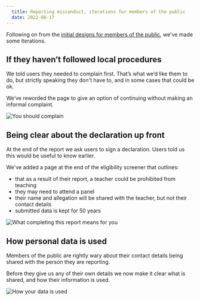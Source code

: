 ```yaml
---
  title: Reporting misconduct, iterations for members of the public
  date: 2022-08-17
---
```


Following on from the [initial designs for members of the public](/refer-serious-misconduct-by-a-teacher-in-england/variations-for-members-of-the-public/), we've made some iterations.

## If they haven’t followed local procedures

We told users they needed to complain first. That’s what we’d like them to do, but strictly speaking they don't have to, and in some cases that could be ok.

We’ve reworded the page to give an option of continuing without making an informal complaint.

![You should complain](01-no-complaint.png "You should complain")

## Being clear about the declaration up front

At the end of the report we ask users to sign a declaration. Users told us this would be useful to know earlier.

We've added a page at the end of the eligibility screener that outlines:

- that as a result of their report, a teacher could be prohibited from teaching
- they may need to attend a panel
- their name and allegation will be shared with the teacher, but not their contact details
- submitted data is kept for 50 years

![What completing this report means for you](02-what-this-means.png "What completing this report means for you")

## How personal data is used

Members of the public are rightly wary about their contact details being shared with the person they are reporting.

Before they give us any of their own details we now make it clear what is shared, and how their information is used.

![How your data is used](03-how-data-is-used.png "How your data is used")
